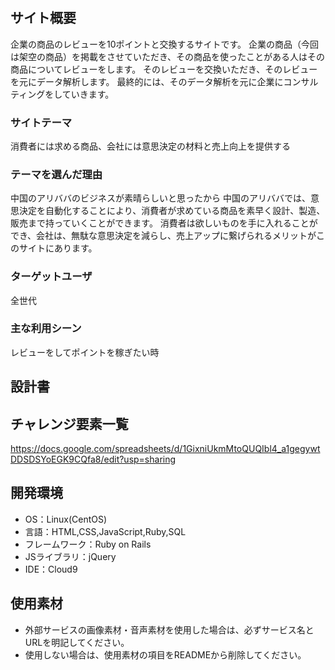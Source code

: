 # <TradingReview>

## サイト概要
 企業の商品のレビューを10ポイントと交換するサイトです。
 企業の商品（今回は架空の商品）を掲載をさせていただき、その商品を使ったことがある人はその商品についてレビューをします。
 そのレビューを交換いただき、そのレビューを元にデータ解析します。
 最終的には、そのデータ解析を元に企業にコンサルティングをしていきます。


### サイトテーマ
 消費者には求める商品、会社には意思決定の材料と売上向上を提供する

### テーマを選んだ理由
 中国のアリババのビジネスが素晴らしいと思ったから
 中国のアリババでは、意思決定を自動化することにより、消費者が求めている商品を素早く設計、製造、販売まで持っていくことができます。
 消費者は欲しいものを手に入れることができ、会社は、無駄な意思決定を減らし、売上アップに繋げられるメリットがこのサイトにあります。


### ターゲットユーザ
全世代

### 主な利用シーン
レビューをしてポイントを稼ぎたい時

## 設計書



## チャレンジ要素一覧
https://docs.google.com/spreadsheets/d/1GixniUkmMtoQUQIbl4_a1gegywtDDSDSYoEGK9CQfa8/edit?usp=sharing

## 開発環境
- OS：Linux(CentOS)
- 言語：HTML,CSS,JavaScript,Ruby,SQL
- フレームワーク：Ruby on Rails
- JSライブラリ：jQuery
- IDE：Cloud9

## 使用素材
- 外部サービスの画像素材・音声素材を使用した場合は、必ずサービス名とURLを明記してください。
- 使用しない場合は、使用素材の項目をREADMEから削除してください。